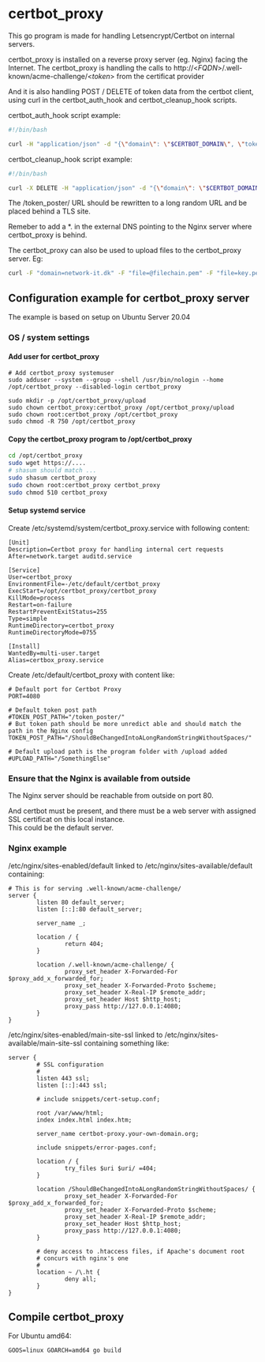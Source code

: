 # certbot_proxy
This go program is made for handling Letsencrypt/Certbot on internal servers.

certbot_proxy is installed on a reverse proxy server (eg. Nginx) facing the Internet.
The certbot_proxy is handling the calls to http://<_FQDN_>/.well-known/acme-challenge/<_token_> from the certificat provider

And it is also handling POST / DELETE of token data from the certbot client, using curl in the certbot_auth_hook
and certbot_cleanup_hook scripts.

certbot_auth_hook script example:
```bash
#!/bin/bash

curl -H "application/json" -d "{\"domain\": \"$CERTBOT_DOMAIN\", \"token\": \"$CERTBOT_TOKEN\", \"validation\": \"$CERTBOT_VALIDATION\"}" https://certbot-proxy.your-own-domain.org/token_poster/
```

certbot_cleanup_hook script example:
```bash
#!/bin/bash

curl -X DELETE -H "application/json" -d "{\"domain\": \"$CERTBOT_DOMAIN\"}" https://certbot-proxy.your-own-domain.org/token_poster/
```

The /token_poster/ URL should be rewritten to a long random URL and be placed behind a TLS site.

Remeber to add a *.<FQDN> in the external DNS pointing to the Nginx server where certbot_proxy is behind.

The certbot_proxy can also be used to upload files to the certbot_proxy server. Eg:
```bash
curl -F "domain=network-it.dk" -F "file=@filechain.pem" -F "file=key.pem" https://certbot-proxy.your-own-domain.org/token_poster/upload
```

## Configuration example for certbot_proxy server
The example is based on setup on Ubuntu Server 20.04
### OS / system settings
#### Add user for certbot_proxy
```
# Add certbot_proxy systemuser
sudo adduser --system --group --shell /usr/bin/nologin --home /opt/certbot_proxy --disabled-login certbot_proxy

sudo mkdir -p /opt/certbot_proxy/upload
sudo chown certbot_proxy:certbot_proxy /opt/certbot_proxy/upload
sudo chown root:certbot_proxy /opt/certbot_proxy
sudo chmod -R 750 /opt/certbot_proxy
```

#### Copy the certbot_proxy program to /opt/certbot_proxy
```bash
cd /opt/certbot_proxy
sudo wget https://....
# shasum should match ...
sudo shasum certbot_proxy
sudo chown root:certbot_proxy certbot_proxy
sudo chmod 510 certbot_proxy
```

#### Setup systemd service
Create /etc/systemd/system/certbot_proxy.service with following content:
```
[Unit]
Description=Certbot proxy for handling internal cert requests
After=network.target auditd.service

[Service]
User=certbot_proxy
EnvironmentFile=-/etc/default/certbot_proxy
ExecStart=/opt/certbot_proxy/certbot_proxy
KillMode=process
Restart=on-failure
RestartPreventExitStatus=255
Type=simple
RuntimeDirectory=certbot_proxy
RuntimeDirectoryMode=0755

[Install]
WantedBy=multi-user.target
Alias=certbox_proxy.service
```

Create /etc/default/certbot_proxy with content like:
```systemd
# Default port for Certbot Proxy
PORT=4080

# Default token post path
#TOKEN_POST_PATH="/token_poster/"
# But token path should be more unredict able and should match the path in the Nginx config
TOKEN_POST_PATH="/ShouldBeChangedIntoALongRandomStringWithoutSpaces/"

# Default upload path is the program folder with /upload added
#UPLOAD_PATH="/SomethingElse"
```
### Ensure that the Nginx is available from outside
The Nginx server should be reachable from outside on port 80.

And certbot must be present, and there must be a web server with assigned SSL certificat on this local instance.  
This could be the default server.

### Nginx example
/etc/nginx/sites-enabled/default linked to /etc/nginx/sites-available/default containing:
```
# This is for serving .well-known/acme-challenge/
server {
        listen 80 default_server;
        listen [::]:80 default_server;

        server_name _;

        location / {
                return 404;
        }

        location /.well-known/acme-challenge/ {
                proxy_set_header X-Forwarded-For $proxy_add_x_forwarded_for;
                proxy_set_header X-Forwarded-Proto $scheme;
                proxy_set_header X-Real-IP $remote_addr;
                proxy_set_header Host $http_host;
                proxy_pass http://127.0.0.1:4080;
        }
}
```

/etc/nginx/sites-enabled/main-site-ssl linked to /etc/nginx/sites-available/main-site-ssl containing something like:
```
server {
        # SSL configuration
        #
        listen 443 ssl;
        listen [::]:443 ssl;
        
        # include snippets/cert-setup.conf;
        
        root /var/www/html;
        index index.html index.htm;

        server_name certbot-proxy.your-own-domain.org;
        
        include snippets/error-pages.conf;
        
        location / {
                try_files $uri $uri/ =404;
        }

        location /ShouldBeChangedIntoALongRandomStringWithoutSpaces/ {
                proxy_set_header X-Forwarded-For $proxy_add_x_forwarded_for;
                proxy_set_header X-Forwarded-Proto $scheme;
                proxy_set_header X-Real-IP $remote_addr;
                proxy_set_header Host $http_host;
                proxy_pass http://127.0.0.1:4080;
        }

        # deny access to .htaccess files, if Apache's document root
        # concurs with nginx's one
        #
        location ~ /\.ht {
                deny all;
        }
}
```

## Compile certbot_proxy
For Ubuntu amd64:
```
GOOS=linux GOARCH=amd64 go build
```
